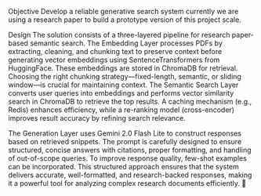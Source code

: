 Objective
Develop a reliable generative search system currently we are using a research paper to build a prototype version of this project scale.

Design
The solution consists of a three-layered pipeline for research paper-based semantic search. The Embedding Layer processes PDFs by extracting, cleaning, and chunking text to preserve context before generating vector embeddings using SentenceTransformers from HuggingFace. These embeddings are stored in ChromaDB for retrieval. Choosing the right chunking strategy—fixed-length, semantic, or sliding window—is crucial for maintaining context. The Semantic Search Layer converts user queries into embeddings and performs vector similarity search in ChromaDB to retrieve the top results. A caching mechanism (e.g., Redis) enhances efficiency, while a re-ranking model (cross-encoder) improves result accuracy by refining search relevance.

The Generation Layer uses Gemini 2.0 Flash Lite to construct responses based on retrieved snippets. The prompt is carefully designed to ensure structured, concise answers with citations, proper formatting, and handling of out-of-scope queries. To improve response quality, few-shot examples can be incorporated. This structured approach ensures that the system delivers accurate, well-formatted, and research-backed responses, making it a powerful tool for analyzing complex research documents efficiently. 🚀
